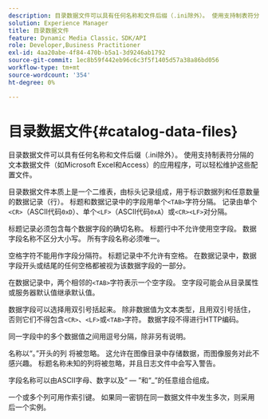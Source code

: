 ```yaml
---
description: 目录数据文件可以具有任何名称和文件后缀（.ini除外）。 使用支持制表符分隔的文本数据文件（如Microsoft Excel和Access）的应用程序，可以轻松维护这些配置文件。
solution: Experience Manager
title: 目录数据文件
feature: Dynamic Media Classic，SDK/API
role: Developer,Business Practitioner
exl-id: 4aa20abe-4f84-470b-b5a1-3d9246ab1792
source-git-commit: 1ec8b59f442eb96c6c3f5f1405d57a38a86bd056
workflow-type: tm+mt
source-wordcount: '354'
ht-degree: 0%

---
```


# 目录数据文件{#catalog-data-files}

目录数据文件可以具有任何名称和文件后缀（.ini除外）。 使用支持制表符分隔的文本数据文件（如Microsoft Excel和Access）的应用程序，可以轻松维护这些配置文件。

目录数据文件本质上是一个二维表，由标头记录组成，用于标识数据列和任意数量的数据记录（行）。 标题和数据记录中的字段用单个`<TAB>`字符分隔。 记录由单个`<CR>`（ASCII代码`0xD`）、单个`<LF>`（ASCII代码`0xA`）或`<CR><LF>`对分隔。

标题记录必须包含每个数据字段的确切名称。 标题行中不允许使用空字段。 数据字段名称不区分大小写。 所有字段名称必须唯一。

空格字符不能用作字段分隔符。 标题记录中不允许有空格。 在数据记录中，数据字段开头或结尾的任何空格都被视为该数据字段的一部分。

在数据记录中，两个相邻的`<TAB>`字符表示一个空字段。 空字段可能会从目录属性或服务器默认值继承默认值。

数据字段可以选择用双引号括起来。 除非数据值为文本类型，且用双引号括住，否则它们不得包含`<CR>`、`<LF>`或`<TAB>`字符。 数据字段不得进行HTTP编码。

同一字段中的多个数据值之间用逗号分隔，除非另有说明。

名称以“。”开头的列 将被忽略。 这允许在图像目录中存储数据，而图像服务对此不感兴趣。 标题名称未知的列将被忽略，并且日志文件中会写入警告。

字段名称可以由ASCII字母、数字以及“ — ”和“_”的任意组合组成。

一个或多个列可用作索引键。 如果同一密钥在同一数据文件中发生多次，则采用后一个实例。
